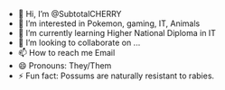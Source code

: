 - 👋 Hi, I’m @SubtotalCHERRY
- 👀 I’m interested in Pokemon, gaming, IT, Animals
- 🌱 I’m currently learning Higher National Diploma in IT
- 💞️ I’m looking to collaborate on ...
- 📫 How to reach me Email
- 😄 Pronouns: They/Them
- ⚡ Fun fact: Possums are naturally resistant to rabies.

<!---
SubtotalCHERRY/SubtotalCHERRY is a ✨ special ✨ repository because its `README.md` (this file) appears on your GitHub profile.
You can click the Preview link to take a look at your changes.
--->

